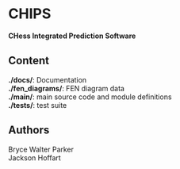 # CHIPS
**CHess Integrated Prediction Software**

## Content 

**./docs/**: Documentation </br>
**./fen_diagrams/**: FEN diagram data </br>
**./main/**: main source code and module definitions </br>
**./tests/**: test suite </br>

## Authors

Bryce Walter Parker </br>
Jackson Hoffart 
